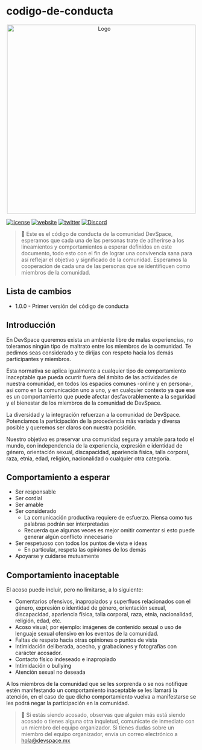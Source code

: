# codigo-de-conducta

<p align="center">
<img src="https://user-images.githubusercontent.com/4296205/71327446-ccb82980-24c5-11ea-8956-284860bfee1b.png" width="500" title="Logo DevSpace" alt="Logo">
</p>

[![license](https://img.shields.io/badge/license-cc--zero-red)](LICENSE.md)
[![website](https://img.shields.io/badge/website-devspace.mx-blue)](https://devspace.mx/)
[![twitter](https://img.shields.io/twitter/follow/devspacemx?label=Twitter&style=flat&logo=twitter)](https://twitter.com/devspacemx)
[![Discord](https://img.shields.io/discord/635852899066314753?label=Discord&style=flat&logo=discord)](https://discordapp.com/invite/sJ7b9Mr)

> 📣 Este es el código de conducta de la comunidad DevSpace, esperamos que cada una de las personas trate de adherirse a los lineamientos y comportamientos a esperar definidos en este documento, todo esto con el fin de lograr una convivencia sana para así reflejar el objetivo y significado de la comunidad. Esperamos la cooperación de cada una de las personas que se identifiquen como miembros de la comunidad.

## Lista de cambios

- 1.0.0 - Primer versión del código de conducta

## Introducción

En DevSpace queremos exista un ambiente libre de malas experiencias, no toleramos ningún tipo de maltrato entre los miembros de la comunidad.
Te pedimos seas considerado y te dirijas con respeto hacia los demás participantes y miembros.

Esta normativa se aplica igualmente a cualquier tipo de comportamiento inaceptable que pueda ocurrir fuera del ámbito de las actividades de nuestra comunidad, en todos los espacios comunes -online y en persona-, así como en la comunicación uno a uno, y en cualquier contexto ya que ese es un comportamiento que puede afectar desfavorablemente a la seguridad y el bienestar de los miembros de la comunidad de DevSpace.

La diversidad y la integración refuerzan a la comunidad de DevSpace. Potenciamos la participación de la procedencia más variada y diversa posible y queremos ser claros con nuestra posición.

Nuestro objetivo es preservar una comunidad segura y amable para todo el mundo, con independencia de la experiencia, expresión e identidad de género, orientación sexual, discapacidad, apariencia física, talla corporal, raza, etnia, edad, religión, nacionalidad o cualquier otra categoría.

## Comportamiento a esperar

- Ser responsable
- Ser cordial
- Ser amable
- Ser considerado
  - La comunicación productiva requiere de esfuerzo. Piensa como tus palabras podrán ser interpretadas
  - Recuerda que algunas veces es mejor omitir comentar si esto puede generar algún conflicto innecesario
- Ser respetuoso con todos los puntos de vista e ideas
  - En particular, respeta las opiniones de los demás
- Apoyarse y cuidarse mutuamente

## Comportamiento inaceptable

El acoso puede incluir, pero no limitarse, a lo siguiente:

- Comentarios ofensivos, inapropiados y superfluos relacionados con el género, expresión o identidad de género, orientación sexual, discapacidad, apariencia física, talla corporal, raza, etnia, nacionalidad, religión, edad, etc.
- Acoso visual; por ejemplo: imágenes de contenido sexual o uso de lenguaje sexual ofensivo en los eventos de la comunidad.
- Faltas de respeto hacia otras opiniones o puntos de vista
- Intimidación deliberada, acecho, y grabaciones y fotografías con carácter acosador.
- Contacto físico indeseado e inapropiado
- Intimidación o bullying
- Atención sexual no deseada

A los miembros de la comunidad que se les sorprenda o se nos notifique estén manifestando un comportamiento inaceptable se les llamará la atención, en el caso de que dicho comportamiento vuelva a manifestarse se les podrá negar la participación en la comunidad.

> 🚨 Si estás siendo acosado, observas que alguien más está siendo acosado o tienes alguna otra inquietud, comunicate de inmediato con un miembro del equipo organizador. Si tienes dudas sobre un miembro del equipo organizador, envía un correo electrónico a hola@devspace.mx
